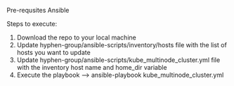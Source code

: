 
Pre-requsites
  Ansible


Steps to execute:
1. Download the repo to your local machine
2. Update hyphen-group/ansible-scripts/inventory/hosts file with the list of hosts you want to update
3. Update hyphen-group/ansible-scripts/kube_multinode_cluster.yml file with the inventory host name and home_dir variable
4. Execute the playbook --> ansible-playbook kube_multinode_cluster.yml
